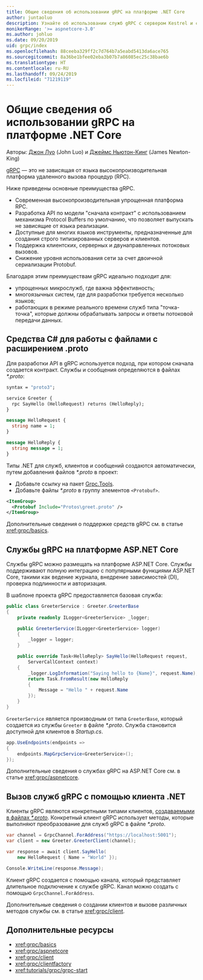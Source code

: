 ```yaml
---
title: Общие сведения об использовании gRPC на платформе .NET Core
author: juntaoluo
description: Узнайте об использовании служб gRPC с сервером Kestrel и стеком ASP.NET Core.
monikerRange: '>= aspnetcore-3.0'
ms.author: johluo
ms.date: 09/20/2019
uid: grpc/index
ms.openlocfilehash: 88ceeba329ff2c7d764b7a5eabd5413da6ace765
ms.sourcegitcommit: 8a36be1bfee02eba3b07b7a86085ec25c38bae6b
ms.translationtype: HT
ms.contentlocale: ru-RU
ms.lasthandoff: 09/24/2019
ms.locfileid: "71219119"
---
```

# <a name="introduction-to-grpc-on-net-core"></a>Общие сведения об использовании gRPC на платформе .NET Core

Авторы: [Джон Луо](https://github.com/juntaoluo) (John Luo) и [Джеймс Ньютон-Кинг](https://twitter.com/jamesnk) (James Newton-King)

[gRPC](https://grpc.io/docs/guides/) — это не зависящая от языка высокопроизводительная платформа удаленного вызова процедур (RPC).

Ниже приведены основные преимущества gRPC.
* Современная высокопроизводительная упрощенная платформа RPC.
* Разработка API по модели "сначала контракт" с использованием механизма Protocol Buffers по умолчанию, что позволяет выпускать не зависящие от языка реализации.
* Доступные для многих языков инструменты, предназначенные для создания строго типизированных серверов и клиентов.
* Поддержка клиентских, серверных и двунаправленных потоковых вызовов.
* Снижение уровня использования сети за счет двоичной сериализации Protobuf.

Благодаря этим преимуществам gRPC идеально подходит для:
* упрощенных микрослужб, где важна эффективность;
* многоязычных систем, где для разработки требуется несколько языков;
* работающих в режиме реального времени служб типа "точка-точка", которые должны обрабатывать запросы и ответы потоковой передачи данных.

## <a name="c-tooling-support-for-proto-files"></a>Средства C# для работы с файлами с расширением .proto

Для разработки API в gRPC используется подход, при котором сначала создается контракт. Службы и сообщения определяются в файлах *\*.proto*:

```protobuf
syntax = "proto3";

service Greeter {
  rpc SayHello (HelloRequest) returns (HelloReply);
}

message HelloRequest {
  string name = 1;
}

message HelloReply {
  string message = 1;
}
```

Типы .NET для служб, клиентов и сообщений создаются автоматически, путем добавления файлов *\*.proto* в проект:

* Добавьте ссылку на пакет [Grpc.Tools](https://www.nuget.org/packages/Grpc.Tools/).
* Добавьте файлы *\*.proto* в группу элементов `<Protobuf>`.

```xml
<ItemGroup>
  <Protobuf Include="Protos\greet.proto" />
</ItemGroup>
```

Дополнительные сведения о поддержке средств gRPC см. в статье <xref:grpc/basics>.

## <a name="grpc-services-on-aspnet-core"></a>Службы gRPC на платформе ASP.NET Core

Службы gRPC можно размещать на платформе ASP.NET Core. Службы поддерживают полную интеграцию с популярными функциями ASP.NET Core, такими как ведение журнала, внедрение зависимостей (DI), проверка подлинности и авторизация.

В шаблоне проекта gRPC предоставляется базовая служба:

```csharp
public class GreeterService : Greeter.GreeterBase
{
    private readonly ILogger<GreeterService> _logger;

    public GreeterService(ILogger<GreeterService> logger)
    {
        _logger = logger;
    }

    public override Task<HelloReply> SayHello(HelloRequest request,
        ServerCallContext context)
    {
        _logger.LogInformation("Saying hello to {Name}", request.Name);
        return Task.FromResult(new HelloReply 
        {
            Message = "Hello " + request.Name
        });
    }
}
```

`GreeterService` является производным от типа `GreeterBase`, который создается из службы `Greeter` в файле *\*.proto*. Служба становится доступной для клиентов в *Startup.cs*.

```csharp
app.UseEndpoints(endpoints =>
{
    endpoints.MapGrpcService<GreeterService>();
});
```

Дополнительные сведения о службах gRPC на ASP.NET Core см. в статье <xref:grpc/aspnetcore>.

## <a name="call-grpc-services-with-a-net-client"></a>Вызов служб gRPC с помощью клиента .NET

Клиенты gRPC являются конкретными типами клиентов, [создаваемыми в файлах *\*.proto*](xref:grpc/basics#generated-c-assets). Конкретный клиент gRPC использует методы, которые выполняют преобразование для служб gRPC в файле *\*.proto*.

```csharp
var channel = GrpcChannel.ForAddress("https://localhost:5001");
var client = new Greeter.GreeterClient(channel);

var response = await client.SayHello(
    new HelloRequest { Name = "World" });

Console.WriteLine(response.Message);
```

Клиент gRPC создается с помощью канала, который представляет длительное подключение к службе gRPC. Канал можно создать с помощью `GrpcChannel.ForAddress`.

Дополнительные сведения о создании клиентов и вызове различных методов службы см. в статье <xref:grpc/client>.

## <a name="additional-resources"></a>Дополнительные ресурсы

* <xref:grpc/basics>
* <xref:grpc/aspnetcore>
* <xref:grpc/client>
* <xref:grpc/clientfactory>
* <xref:tutorials/grpc/grpc-start>
